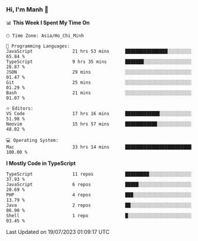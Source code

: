 ### Hi, I'm Manh 👋

<!--START_SECTION:waka-->
📊 **This Week I Spent My Time On** 

```text
🕑︎ Time Zone: Asia/Ho_Chi_Minh

💬 Programming Languages: 
JavaScript               21 hrs 53 mins      ████████████████░░░░░░░░░   65.84 % 
TypeScript               9 hrs 35 mins       ███████░░░░░░░░░░░░░░░░░░   28.87 % 
JSON                     29 mins             ░░░░░░░░░░░░░░░░░░░░░░░░░   01.47 % 
Git                      25 mins             ░░░░░░░░░░░░░░░░░░░░░░░░░   01.29 % 
Bash                     21 mins             ░░░░░░░░░░░░░░░░░░░░░░░░░   01.07 % 

🔥 Editors: 
VS Code                  17 hrs 16 mins      █████████████░░░░░░░░░░░░   51.98 % 
Neovim                   15 hrs 57 mins      ████████████░░░░░░░░░░░░░   48.02 % 

💻 Operating System: 
Mac                      33 hrs 14 mins      █████████████████████████   100.00 % 
```

**I Mostly Code in TypeScript** 

```text
TypeScript               11 repos            █████████░░░░░░░░░░░░░░░░   37.93 % 
JavaScript               6 repos             █████░░░░░░░░░░░░░░░░░░░░   20.69 % 
PHP                      4 repos             ███░░░░░░░░░░░░░░░░░░░░░░   13.79 % 
Java                     2 repos             ██░░░░░░░░░░░░░░░░░░░░░░░   06.90 % 
Shell                    1 repo              █░░░░░░░░░░░░░░░░░░░░░░░░   03.45 % 
```




 Last Updated on 19/07/2023 01:09:17 UTC
<!--END_SECTION:waka-->
